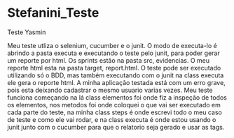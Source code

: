 # Stefanini_Teste
 Teste Yasmin
 
 Meu teste utliza o selenium, cucumber e o junit. O modo de executa-lo é abrindo a pasta executa e executando o teste pelo junit, para poder gerar um reporte por html.
 Os sprints estão na pasta src, evidencias.
 O meu reporte html esta na pasta target, report.html.
 O teste pode ser executado utilizando só o BDD, mas também executando com o junit na class executa ele gera o reporte html.
 A minha aplicação testada está com um erro grave, pois esta deixando cadastrar o mesmo usuario varias vezes.
 Meu teste funciona começando na lá class elementos foi onde fiz a inspeção de todos os elementos, nos metodos foi onde coloquei o que vai ser executado em cada parte do teste,      na minha class steps é onde escrevi todo o meu caso de teste e como ele vai rodar, e na class executa é onde estou usando o junit  junto com o cucumber para que o relatorio seja gerado e usar as tags.

